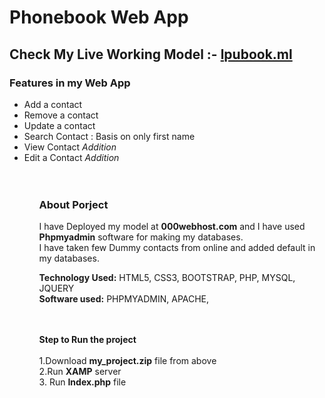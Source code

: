 # Phonebook Web App

## Check My Live Working Model :- <a href="http://www.lpubook.ml" target="_blank">lpubook.ml</a>
### Features in my Web App
<ul>
  <li>Add a contact
 <li> Remove a contact
 <li> Update a contact 
 <li>Search Contact : Basis on only first name
 <li>View Contact  <i>Addition</i/>
  <li>Edit a Contact  <i>Addition</i>

  <ul/>
<br/>
<br/>

### About Porject
I have Deployed my model at <b>000webhost.com</b> and I have used <b>Phpmyadmin</b> software for making my databases.
  <br/>
I have taken few Dummy contacts from online and added default in my databases.

<b> Technology Used:</b> HTML5, CSS3, BOOTSTRAP, PHP, MYSQL, JQUERY<br/>
<b>Software used:</b>  PHPMYADMIN, APACHE, 

<br/>
<br/>
<b>Step to Run the project</b>
<br/><br/>
1.Download <b>my_project.zip</b> file from above<br/> 
2.Run <b>XAMP</b> server <br/>
3. Run <b>Index.php</b> file
